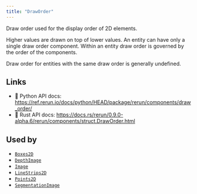 ```yaml
---
title: "DrawOrder"
---
```


Draw order used for the display order of 2D elements.

Higher values are drawn on top of lower values.
An entity can have only a single draw order component.
Within an entity draw order is governed by the order of the components.

Draw order for entities with the same draw order is generally undefined.


## Links
 * 🐍 Python API docs: https://ref.rerun.io/docs/python/HEAD/package/rerun/components/draw_order/
 * 🦀 Rust API docs: https://docs.rs/rerun/0.9.0-alpha.6/rerun/components/struct.DrawOrder.html


## Used by

* [`Boxes2D`](../archetypes/boxes2d.md)
* [`DepthImage`](../archetypes/depth_image.md)
* [`Image`](../archetypes/image.md)
* [`LineStrips2D`](../archetypes/line_strips2d.md)
* [`Points2D`](../archetypes/points2d.md)
* [`SegmentationImage`](../archetypes/segmentation_image.md)
